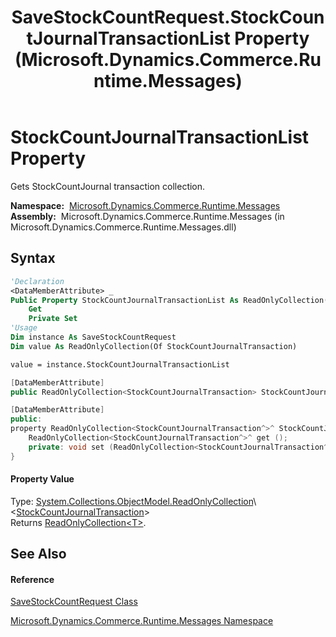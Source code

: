 ﻿---
title: SaveStockCountRequest.StockCountJournalTransactionList Property  (Microsoft.Dynamics.Commerce.Runtime.Messages)
TOCTitle: StockCountJournalTransactionList Property
ms:assetid: P:Microsoft.Dynamics.Commerce.Runtime.Messages.SaveStockCountRequest.StockCountJournalTransactionList
ms:mtpsurl: https://technet.microsoft.com/en-us/library/microsoft.dynamics.commerce.runtime.messages.savestockcountrequest.stockcountjournaltransactionlist(v=AX.60)
ms:contentKeyID: 62210340
ms.date: 05/18/2015
mtps_version: v=AX.60
f1_keywords:
- Microsoft.Dynamics.Commerce.Runtime.Messages.SaveStockCountRequest.StockCountJournalTransactionList
dev_langs:
- CSharp
- C++
- VB
---

# StockCountJournalTransactionList Property

Gets StockCountJournal transaction collection.

**Namespace:**  [Microsoft.Dynamics.Commerce.Runtime.Messages](microsoft-dynamics-commerce-runtime-messages-namespace.md)  
**Assembly:**  Microsoft.Dynamics.Commerce.Runtime.Messages (in Microsoft.Dynamics.Commerce.Runtime.Messages.dll)

## Syntax

``` vb
'Declaration
<DataMemberAttribute> _
Public Property StockCountJournalTransactionList As ReadOnlyCollection(Of StockCountJournalTransaction)
    Get
    Private Set
'Usage
Dim instance As SaveStockCountRequest
Dim value As ReadOnlyCollection(Of StockCountJournalTransaction)

value = instance.StockCountJournalTransactionList
```

``` csharp
[DataMemberAttribute]
public ReadOnlyCollection<StockCountJournalTransaction> StockCountJournalTransactionList { get; private set; }
```

``` c++
[DataMemberAttribute]
public:
property ReadOnlyCollection<StockCountJournalTransaction^>^ StockCountJournalTransactionList {
    ReadOnlyCollection<StockCountJournalTransaction^>^ get ();
    private: void set (ReadOnlyCollection<StockCountJournalTransaction^>^ value);
}
```

#### Property Value

Type: [System.Collections.ObjectModel.ReadOnlyCollection](https://technet.microsoft.com/en-us/library/ms132474\(v=ax.60\))\<[StockCountJournalTransaction](stockcountjournaltransaction-class-microsoft-dynamics-commerce-runtime-datamodel.md)\>  
Returns [ReadOnlyCollection\<T\>](https://technet.microsoft.com/en-us/library/ms132474\(v=ax.60\)).  

## See Also

#### Reference

[SaveStockCountRequest Class](savestockcountrequest-class-microsoft-dynamics-commerce-runtime-messages.md)

[Microsoft.Dynamics.Commerce.Runtime.Messages Namespace](microsoft-dynamics-commerce-runtime-messages-namespace.md)

